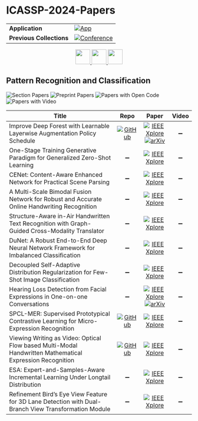 # ICASSP-2024-Papers

<table>
    <tr>
        <td><strong>Application</strong></td>
        <td>
            <a href="https://huggingface.co/spaces/DmitryRyumin/NewEraAI-Papers" style="float:left;">
                <img src="https://img.shields.io/badge/🤗-NewEraAI--Papers-FFD21F.svg" alt="App" />
            </a>
        </td>
    </tr>
    <tr>
        <td><strong>Previous Collections</strong></td>
        <td>
            <a href="https://github.com/DmitryRyumin/ICASSP-2023-24-Papers/blob/main/README_2023.md">
                <img src="http://img.shields.io/badge/ICASSP-2023-0073AE.svg" alt="Conference">
            </a>
        </td>
    </tr>
</table>

<div align="center">
    <a href="https://github.com/DmitryRyumin/ICASSP-2023-24-Papers/blob/main/sections/2024/main/SPTM-L4.md">
        <img src="https://cdn.jsdelivr.net/gh/DmitryRyumin/NewEraAI-Papers@main/images/left.svg" width="40" alt="" />
    </a>
    <a href="https://github.com/DmitryRyumin/ICASSP-2023-24-Papers/">
        <img src="https://cdn.jsdelivr.net/gh/DmitryRyumin/NewEraAI-Papers@main/images/home.svg" width="40" alt="" />
    </a>
    <a href="https://github.com/DmitryRyumin/ICASSP-2023-24-Papers/blob/main/sections/2024/main/SLP-L16.md">
        <img src="https://cdn.jsdelivr.net/gh/DmitryRyumin/NewEraAI-Papers@main/images/right.svg" width="40" alt="" />
    </a>
</div>


## Pattern Recognition and Classification

![Section Papers](https://img.shields.io/badge/Section%20Papers-0-42BA16) ![Preprint Papers](https://img.shields.io/badge/Preprint%20Papers-0-b31b1b) ![Papers with Open Code](https://img.shields.io/badge/Papers%20with%20Open%20Code-0-1D7FBF) ![Papers with Video](https://img.shields.io/badge/Papers%20with%20Video-0-FF0000)

| **Title** | **Repo** | **Paper** | **Video** |
|-----------|:--------:|:---------:|:---------:|
| Improve Deep Forest with Learnable Layerwise Augmentation Policy Schedule | [![GitHub](https://img.shields.io/github/stars/dbsxfz/AugDF?style=flat)](https://github.com/dbsxfz/AugDF) | [![IEEE Xplore](https://img.shields.io/badge/IEEE-10446501-E4A42C.svg)](https://ieeexplore.ieee.org/document/10446501) <br/> [![arXiv](https://img.shields.io/badge/arXiv-2309.09030-b31b1b.svg)](https://arxiv.org/abs/2309.09030) | :heavy_minus_sign: |
| One-Stage Training Generative Paradigm for Generalized Zero-Shot Learning | :heavy_minus_sign: | [![IEEE Xplore](https://img.shields.io/badge/IEEE-10448444-E4A42C.svg)](https://ieeexplore.ieee.org/document/10448444) | :heavy_minus_sign: |
| CENet: Content-Aware Enhanced Network for Practical Scene Parsing | :heavy_minus_sign: | [![IEEE Xplore](https://img.shields.io/badge/IEEE-10447046-E4A42C.svg)](https://ieeexplore.ieee.org/document/10447046) | :heavy_minus_sign: |
| A Multi-Scale Bimodal Fusion Network for Robust and Accurate Online Handwriting Recognition | :heavy_minus_sign: | [![IEEE Xplore](https://img.shields.io/badge/IEEE-10446390-E4A42C.svg)](https://ieeexplore.ieee.org/document/10446390) | :heavy_minus_sign: |
| Structure-Aware in-Air Handwritten Text Recognition with Graph-Guided Cross-Modality Translator | :heavy_minus_sign: | [![IEEE Xplore](https://img.shields.io/badge/IEEE-10447531-E4A42C.svg)](https://ieeexplore.ieee.org/document/10447531) | :heavy_minus_sign: |
| DuNet: A Robust End-to-End Deep Neural Network Framework for Imbalanced Classification | :heavy_minus_sign: | [![IEEE Xplore](https://img.shields.io/badge/IEEE-10445899-E4A42C.svg)](https://ieeexplore.ieee.org/document/10445899) | :heavy_minus_sign: |
| Decoupled Self-Adaptive Distribution Regularization for Few-Shot Image Classification | :heavy_minus_sign: | [![IEEE Xplore](https://img.shields.io/badge/IEEE-10446597-E4A42C.svg)](https://ieeexplore.ieee.org/document/10446597) | :heavy_minus_sign: |
| Hearing Loss Detection from Facial Expressions in One-on-one Conversations | :heavy_minus_sign: | [![IEEE Xplore](https://img.shields.io/badge/IEEE-10446324-E4A42C.svg)](https://ieeexplore.ieee.org/document/10446324) <br/> [![arXiv](https://img.shields.io/badge/arXiv-2401.08972-b31b1b.svg)](https://arxiv.org/abs/2401.08972) | :heavy_minus_sign: |
| SPCL-MER: Supervised Prototypical Contrastive Learning for Micro-Expression Recognition | [![GitHub](https://img.shields.io/github/stars/fxq0216/SPCL-MER?style=flat)](https://github.com/fxq0216/SPCL-MER) | [![IEEE Xplore](https://img.shields.io/badge/IEEE-10448102-E4A42C.svg)](https://ieeexplore.ieee.org/document/10448102) | :heavy_minus_sign: |
| Viewing Writing as Video: Optical Flow based Multi-Modal Handwritten Mathematical Expression Recognition | [![GitHub](https://img.shields.io/github/stars/Hanbo-Cheng/OFAN?style=flat)](https://github.com/Hanbo-Cheng/OFAN) | [![IEEE Xplore](https://img.shields.io/badge/IEEE-10447346-E4A42C.svg)](https://ieeexplore.ieee.org/document/10447346) | :heavy_minus_sign: |
| ESA: Expert-and-Samples-Aware Incremental Learning Under Longtail Distribution | :heavy_minus_sign: | [![IEEE Xplore](https://img.shields.io/badge/IEEE-10446018-E4A42C.svg)](https://ieeexplore.ieee.org/document/10446018) | :heavy_minus_sign: |
| Refinement Bird’s Eye View Feature for 3D Lane Detection with Dual-Branch View Transformation Module | :heavy_minus_sign: | [![IEEE Xplore](https://img.shields.io/badge/IEEE-10448470-E4A42C.svg)](https://ieeexplore.ieee.org/document/10448470) | :heavy_minus_sign: |
